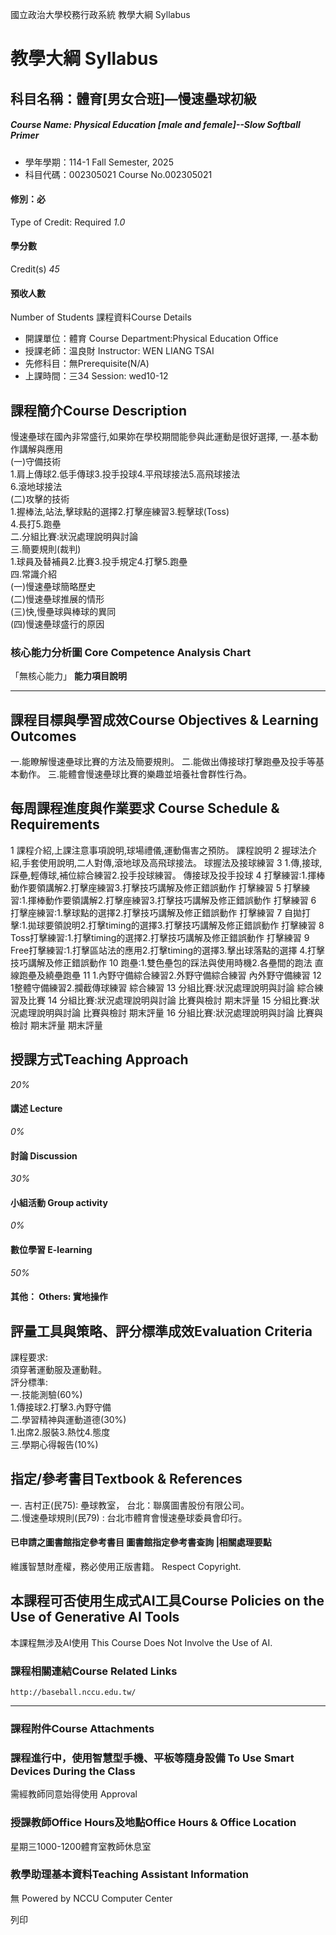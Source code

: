 國立政治大學校務行政系統 教學大綱 Syllabus
# 教學大綱 Syllabus
##  科目名稱：體育[男女合班]—慢速壘球初級 
#####  Course Name: Physical Education [male and female]--Slow Softball Primer
  * 學年學期：114-1 Fall Semester, 2025 
  * 科目代碼：002305021 Course No.002305021


#### 修別：必
Type of Credit: Required 
_1.0_
#### 學分數
Credit(s)
_45_
#### 預收人數
Number of Students
課程資料Course Details
  * 開課單位：體育 Course Department:Physical Education Office 
  * 授課老師：温良財 Instructor: WEN LIANG TSAI 
  * 先修科目：無Prerequisite(N/A)
  * 上課時間：三34 Session: wed10-12


##  課程簡介Course Description
慢速壘球在國內非常盛行,如果妳在學校期間能參與此運動是很好選擇,
一.基本動作講解與應用  
(一)守備技術  
1.肩上傳球2.低手傳球3.投手投球4.平飛球接法5.高飛球接法  
6.滾地球接法  
(二)攻擊的技術  
1.握棒法,站法,擊球點的選擇2.打擊座練習3.輕擊球(Toss)  
4.長打5.跑壘  
二.分組比賽:狀況處理說明與討論  
三.簡要規則(裁判)  
1.球員及替補員2.比賽3.投手規定4.打擊5.跑壘  
四.常識介紹  
(一)慢速壘球簡略歷史  
(二)慢速壘球推展的情形  
(三)快,慢壘球與棒球的異同  
(四)慢速壘球盛行的原因
###  核心能力分析圖 Core Competence Analysis Chart
「無核心能力」 
**能力項目說明**
* * *
##  課程目標與學習成效Course Objectives & Learning Outcomes 
一.能瞭解慢速壘球比賽的方法及簡要規則。
二.能做出傳接球打擊跑壘及投手等基本動作。
三.能體會慢速壘球比賽的樂趣並培養社會群性行為。
##  每周課程進度與作業要求 Course Schedule & Requirements
1
課程介紹,上課注意事項說明,球場禮儀,運動傷害之預防。
課程說明
2
握球法介紹,手套使用說明,二人對傳,滾地球及高飛球接法。
球握法及接球練習
3
1.傳,接球,踩壘,輕傳球,補位綜合練習2.投手投球練習。
傳接球及投手投球
4
打擊練習:1.揮棒動作要領講解2.打擊座練習3.打擊技巧講解及修正錯誤動作
打擊練習
5
打擊練習:1.揮棒動作要領講解2.打擊座練習3.打擊技巧講解及修正錯誤動作
打擊練習
6
打擊座練習:1.擊球點的選擇2.打擊技巧講解及修正錯誤動作 
打擊練習
7
自拋打擊:1.拋球要領說明2.打擊timing的選擇3.打擊技巧講解及修正錯誤動作
打擊練習
8
Toss打擊練習:1.打擊timing的選擇2.打擊技巧講解及修正錯誤動作 
打擊練習
9
Free打擊練習:1.打擊區站法的應用2.打擊timing的選擇3.擊出球落點的選擇
4.打擊技巧講解及修正錯誤動作 
10
跑壘:1.雙色壘包的踩法與使用時機2.各壘間的跑法
直線跑壘及繞壘跑壘
11
1.內野守備綜合練習2.外野守備綜合練習
內外野守備練習
12
1整體守備練習2.攔截傳球練習 
綜合練習
13
分組比賽:狀況處理說明與討論
綜合練習及比賽
14
分組比賽:狀況處理說明與討論 
比賽與檢討
期末評量
15
分組比賽:狀況處理說明與討論 
比賽與檢討
期末評量
16
分組比賽:狀況處理說明與討論 
比賽與檢討
期末評量
期末評量
##  授課方式Teaching Approach
_20%_
####  講述 Lecture
_0%_
####  討論 Discussion
_30%_
####  小組活動 Group activity
_0%_
####  數位學習 E-learning
_50%_
####  其他： Others: 實地操作 
##  評量工具與策略、評分標準成效Evaluation Criteria
課程要求:  
須穿著運動服及運動鞋。  
評分標準:  
一.技能測驗(60%)  
1.傳接球2.打擊3.內野守備  
二.學習精神與運動道德(30%)  
1.出席2.服裝3.熱忱4.態度  
三.學期心得報告(10%)
##  指定/參考書目Textbook & References
一. 吉村正(民75): 壘球教室， 台北：聯廣圖書股份有限公司。  
二.慢速壘球規則(民79) : 台北市體育會慢速壘球委員會印行。
####  已申請之圖書館指定參考書目  圖書館指定參考書查詢 |相關處理要點
維護智慧財產權，務必使用正版書籍。 Respect Copyright.
##  本課程可否使用生成式AI工具Course Policies on the Use of Generative AI Tools
本課程無涉及AI使用 This Course Does Not Involve the Use of AI.
###  課程相關連結Course Related Links
```
http://baseball.nccu.edu.tw/
```

* * *
###  課程附件Course Attachments
###  課程進行中，使用智慧型手機、平板等隨身設備 To Use Smart Devices During the Class
需經教師同意始得使用  Approval
###  授課教師Office Hours及地點Office Hours & Office Location
星期三1000-1200體育室教師休息室
###  教學助理基本資料Teaching Assistant Information
無
Powered by NCCU Computer Center
  
列印
